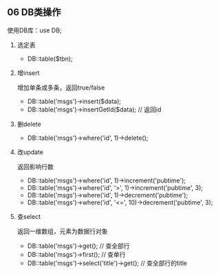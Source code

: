 ## 06 DB类操作
使用DB库：use DB;
1. 选定表

    - DB::table($tbn);
       
2. 增insert

    增加单条或多条，返回true/false
    - DB::table('msgs')->insert($data);
    - DB::table('msgs')->insertGetId($data);  // 返回id
3. 删delete

    - DB::table('msgs')->where('id', 1)->delete();
4. 改update

    返回影响行数
    - DB::table('msgs')->where('id', 1)->increment('pubtime');
    - DB::table('msgs')->where('id', '>', 1)->increment('pubtime', 3);
    - DB::table('msgs')->where('id', 1)->decrement('pubtime');
    - DB::table('msgs')->where('id', '<=', 10)->decrement('pubtime', 3);
5. 查select

    返回一维数组，元素为数据行对象
    - DB::table('msgs')->get();     // 查全部行
    - DB::table('msgs')->first();   // 查单行
    - DB::table('msgs')->select('title')->get();    // 查全部行的title